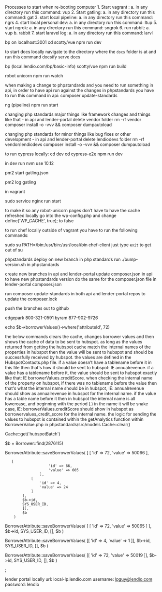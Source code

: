 Processes to start when re-booting computer
	1. Start vagrant :
		a. In any directory run this command: vup
	2. Start gatling:
		a. in any directory run this command: gat
	3. start local pipeline:
		a. in any directory run this command: ngrs
	4. start local personal dev:
		a. in any directory run this command: ltup
	5. start ngrok:
		a. in any directory run this command: sngrok
	6. run rabbit:
		a. vup
		b. rabbit
	7. start laravel log:
		a. in any directory run this command: larvl
		
bp on localhost:3001 cd scotty/vue npm run dev
		

to start docs locally navigate to the directory where the `docs` folder is at and run this command
docsify serve docs



bp (local.lendio.com/bp/basic-info) scotty/vue npm run build



robot unicorn npm run watch


when making a change to phpstandards and you need to run something in api, in order to have api run against the changes in phpstandards you have to run this command in api: composer update-standards




ng (pipeline) npm run start

changing php standards major things like framework changes and things like that
    - in api and lender-portal delete vendor folder
       rm -rf vendor
       composer install -o -vvv && composer dumpautoload

changing php standards for minor things like bug fixes or other development
    - in api and lender-portal delete lendiodevs folder
      rm -rf vendor/lendiodevs
     composer install -o -vvv && composer dumpautoload




		
to run cypress locally:
cd dev
cd cypress-e2e
npm run dev


		
in dev run nvm use 10.12

pm2 start gatling.json

pm2 log gatling

in vagrant

sudo service nginx run start

to make it so any robot-unicorn pages don’t have to have the cache refreshed locally go into the wp-config.php and change define('WP_CACHE', true); to false


to run chef locally outside of vagrant you have to run the following commands:

sudo su
PATH=/bin:/usr/bin:/usr/local/bin
chef-client
just type `exit` to get out of su


phpstandards deploy
on new branch in php standards run ./bump-version.sh in phpstandards

create new branches in api and lender-portal
update composer.json in api to have new phpstandards version
do the same for the composer.json file in lender-portal composer.json

run composer update-standards in both api and lender-portal repos to update the composer.lock 

push the branches out to github


edgepark 800-321-0591
byram 877-902-9726

echo $b->borrowerValues()->where('attributeId', 72)

the below commands clears the cache, changes borrower values and then shows the cache of data to be sent to hubspot. as long as the values returned from getting the hubspot cache match the internal names of the properties in hubspot then the value will be sent to hubspot and should be successfully received by hubspot. the values are defined in the HubspotContacts.php file. if a value doesn’t have a tablename before it in this file then that's how it should be sent to hubspot: IE annualrevenue. if a value has a tablename before it, the value should be sent to hubspot exactly like that: IE borrowerValues.creditScore. when checking the internal name of the property on hubspot, if there was no tablename before the value then that's what the internal name should be in hubspot, IE: annualrevenue should show as annualrevenue in hubspot for the internal name. if the value has a table name before it then in hubspot the internal name is all lowercase, and beginning with the period (.) in the name it will be snake case, IE: borrowerValues.creditScore should show in hubspot as borrowervalues_credit_score for the internal name. the logic for sending the values to hubspot is contained within the getAnalytics function within BorrowerValue.php in phpstandards/src/models 
Cache::clear()

Cache::get('hubspotBatch')

$b = Borrower::find(2876115)

BorrowerAttribute::saveBorrowerValues(
            [
            	[
                	'id' => 72,
                	'value' => 50066
            	],
	    
	   [
	                	'id' => 66,
	                	'value' => 605
	            	],
            	[
                	'id' => 4,
                	'value' => 24
            	]
            ],
            $b->id,
            SYS_USER_ID,
            [],
            $b
        )



BorrowerAttribute::saveBorrowerValues(
            [
            	[
                	'id' => 72,
                	'value' => 50065
            	]            ],
            $b->id,
            SYS_USER_ID,
            [],
            $b
        )






BorrowerAttribute::saveBorrowerValues(
            [[
                'id' => 4,
                'value' => 1
            ]],
            $b->id,
            SYS_USER_ID,
            [],
            $b
        )


BorrowerAttribute::saveBorrowerValues(
			[[
				'id' => 72,
				'value' => 50019
			]],
			$b->id,
			SYS_USER_ID,
			[],
			$b
		)



;


lender portal locally
url: local-lp.lendio.com
username: lpguy@lendio.com
password: lendio
